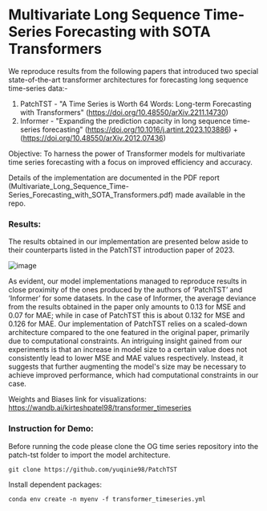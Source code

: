 # Multivariate Long Sequence Time-Series Forecasting with SOTA Transformers

We reproduce results from the following papers that introduced two special state-of-the-art transformer architectures for forecasting long sequence time-series data:- 

1) PatchTST - "A Time Series is Worth 64 Words: Long-term Forecasting with Transformers" (https://doi.org/10.48550/arXiv.2211.14730)
2) Informer - "Expanding the prediction capacity in long sequence time-series forecasting" (https://doi.org/10.1016/j.artint.2023.103886) + (https://doi.org/10.48550/arXiv.2012.07436)

Objective:  To harness the power of Transformer models for multivariate time series forecasting with a focus on improved efficiency and accuracy.

Details of the implementation are documented in the PDF report (Multivariate_Long_Sequence_Time-Series_Forecasting_with_SOTA_Transformers.pdf) made available in the repo.

### Results:
The results obtained in our implementation are presented below aside to their counterparts listed in the PatchTST introduction paper of 2023. 

![image](https://github.com/neelblabla/transformers_for_time_series_forecasting/assets/114079228/0ddc430c-a130-4a60-825d-0d1220a76e27)

As evident, our model implementations managed to reproduce results in close proximity of the ones produced by the authors of ‘PatchTST’ and ‘Informer’ for some datasets. In the case of Informer, the average deviance from the results obtained in the paper only amounts to 0.13 for MSE and 0.07 for MAE; while in case of PatchTST this is about 0.132 for MSE and 0.126 for MAE. Our implementation of PatchTST relies on a scaled-down architecture compared to the one featured in the original paper, primarily due to computational constraints. An intriguing insight gained from our experiments is that an increase in model size to a certain value does not consistently lead to lower MSE and MAE values respectively. Instead, it suggests that further augmenting the model's size may be necessary to achieve improved performance, which had computational constraints in our case.

Weights and Biases link for visualizations:
https://wandb.ai/kirteshpatel98/transformer_timeseries

### Instruction for Demo:
Before running the code please clone the OG time series repository into the patch-tst folder to import the model architecture.
```
git clone https://github.com/yuqinie98/PatchTST
```

Install dependent packages:
```
conda env create -n myenv -f transformer_timeseries.yml
```        



